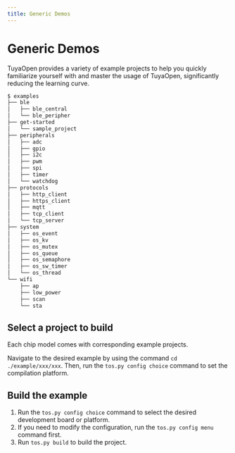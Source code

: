 ```yaml
---
title: Generic Demos
---
```


# Generic Demos

TuyaOpen provides a variety of example projects to help you quickly familiarize yourself with and master the usage of TuyaOpen, significantly reducing the learning curve.

```bash
$ examples
├── ble
│   ├── ble_central
│   └── ble_peripher
├── get-started
│   └── sample_project
├── peripherals
│   ├── adc
│   ├── gpio
│   ├── i2c
│   ├── pwm
│   ├── spi
│   ├── timer
│   └── watchdog
├── protocols
│   ├── http_client
│   ├── https_client
│   ├── mqtt
│   ├── tcp_client
│   └── tcp_server
├── system
│   ├── os_event
│   ├── os_kv
│   ├── os_mutex
│   ├── os_queue
│   ├── os_semaphore
│   ├── os_sw_timer
│   └── os_thread
└── wifi
    ├── ap
    ├── low_power
    ├── scan
    └── sta
```

## Select a project to build

Each chip model comes with corresponding example projects.

Navigate to the desired example by using the command `cd ./example/xxx/xxx`. Then, run the `tos.py config choice` command to set the compilation platform.


## Build the example

1. Run the `tos.py config choice` command to select the desired development board or platform.
2. If you need to modify the configuration, run the `tos.py config menu` command first.
3. Run `tos.py build` to build the project.
